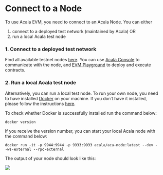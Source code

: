 # Connect to a Node

To use Acala EVM, you need to connect to an Acala Node. You can either

1. connect to a deployed test network \(maintained by Acala\) OR
2. run a local Acala test node

### **1. Connect to a deployed test network**

Find all available testnet nodes [here](https://wiki.acala.network/learn/get-started/public-nodes#mandala-test-network-nodes). You can use [Acala Console](acala-console.md) to communicate with the node, and [EVM Playground](evm-playground.md) to deploy and execute contracts. 

### **2. Run a local Acala test node**

Alternatively, you can run a local test node. To run your own node, you need to have installed [Docker](https://www.docker.com/) on your machine. If you don’t have it installed, please follow the instructions [here](https://docs.docker.com/get-docker/).

To check whether Docker is successfully installed run the command below:

```text
docker version
```

If you receive the version number, you can start your local Acala node with the command below:

```text
docker run -it -p 9944:9944 -p 9933:9933 acala/aca-node:latest --dev --ws-external --rpc-external
```

The output of your node should look like this:

![](https://i.imgur.com/EyryyFs.png)

